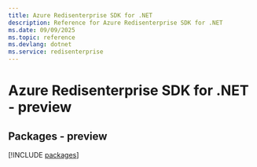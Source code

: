 ```yaml
---
title: Azure Redisenterprise SDK for .NET
description: Reference for Azure Redisenterprise SDK for .NET
ms.date: 09/09/2025
ms.topic: reference
ms.devlang: dotnet
ms.service: redisenterprise
---
```

# Azure Redisenterprise SDK for .NET - preview
## Packages - preview
[!INCLUDE [packages](redisenterprise-index.md)]